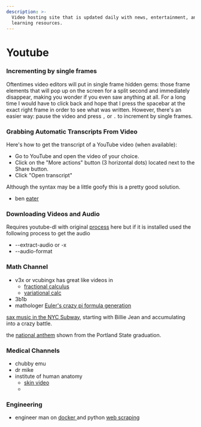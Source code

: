 ```yaml
---
description: >-
  Video hosting site that is updated daily with news, entertainment, and
  learning resources.
---
```


# Youtube

### Incrementing by single frames

Oftentimes video editors will put in single frame hidden gems: those frame elements that will pop up on the screen for a split second and immediately disappear,  making you wonder if you even saw anything at all. For a long time I would have to click back and hope that I press the spacebar at the exact right frame in order to see what was written. However, there's an easier way: pause the video and press `,` or `.` to increment by single frames.

### Grabbing Automatic Transcripts From Video

Here's how to get the transcript of a YouTube video \(when available\):

* Go to YouTube and open the video of your choice.
* Click on the "More actions" button \(3 horizontal dots\) located next to the Share button.
* Click "Open transcript"

Although the syntax may be a little goofy this is a pretty good solution.

* ben [eater](https://www.youtube.com/c/BenEater)

### Downloading Videos and Audio 

Requires youtube-dl with original [process](https://www.tecmint.com/download-mp3-song-from-youtube-videos/) here but if it is installed used the following process to get the audio 

* --extract-audio or -x 
* --audio-format 

### Math Channel 

* v3x or vcubingx has great like videos in 
  *  [fractional calculus](https://www.youtube.com/watch?v=A4sTAKN6yFA) 
  *  [variational calc ](https://www.youtube.com/watch?v=8SwKD5_VL5o)
*  3b1b
* mathologer [Euler's crazy pi formula generation](https://www.youtube.com/watch?v=WL_Yzbo1ha4)

[sax music in the NYC Subway](https://www.youtube.com/watch?v=27Dx6ztJ8jw), starting with Billie Jean and accumulating into a crazy battle. 

the [national anthem](https://www.youtube.com/watch?v=y2V0rG_4Ax4) shown from the Portland State graduation.

### Medical Channels

* chubby emu 
* dr mike 
* institute of human anatomy 
  *  [skin video](https://www.youtube.com/watch?v=eCsrAbUP-10)
  * 

### Engineering 

* engineer man on [docker ](https://www.youtube.com/watch?v=6aBsjT5HoGY)and python [web scraping](https://www.youtube.com/watch?v=6aBsjT5HoGY)



